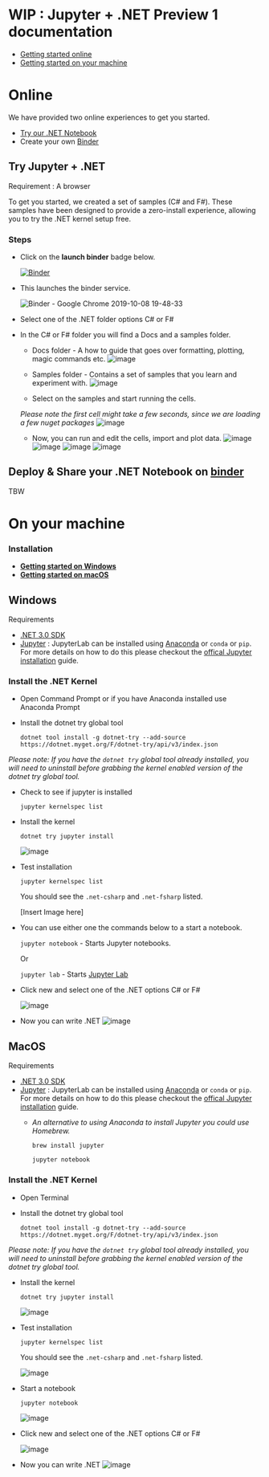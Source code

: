 # WIP : Jupyter + .NET Preview 1 documentation 

- [Getting started online](#online)
- [Getting started on your machine](#on-your-machine) 

# Online

We have provided two online experiences to get you started. 

- [Try our .NET Notebook](#try-jupyter--net)
- Create your own [Binder](https://mybinder.org/)

## Try Jupyter + .NET 

Requirement :  A browser

To get you started, we created a set of samples (C# and F#).  These samples have been designed to provide a zero-install experience, allowing you to try the .NET kernel setup free.

### Steps

- Click on the **launch binder** badge below. 

    [![Binder](https://mybinder.org/badge_logo.svg)](https://mybinder.org/v2/gh/dotnet/try/master)

- This launches the binder service.

    ![Binder - Google Chrome 2019-10-08 19-48-33](https://user-images.githubusercontent.com/2546640/66441636-c9a0b780-ea05-11e9-9554-caf4fd7dfcde.gif)

-  Select one of the .NET folder options C# or F#
-  In the C# or F# folder you will find a Docs and a samples folder.
    - Docs folder - A how to guide that goes over formatting, plotting, magic commands etc. 
    ![image](https://user-images.githubusercontent.com/2546640/66443156-fb1c8180-ea0b-11e9-9a75-c9e8a0b415ab.png)

    - Samples folder - Contains a set of samples that you learn and experiment with. 
    ![image](https://user-images.githubusercontent.com/2546640/66443240-4b93df00-ea0c-11e9-8bf2-57dd9394e0af.png)

    - Select on the samples and start running the cells.
     
     *Please note the first cell might take a few seconds, since we are loading a few nuget packages*
        ![image](https://user-images.githubusercontent.com/2546640/66443801-7717c900-ea0e-11e9-89ce-00169c6b2815.png)

     - Now, you can run and edit the cells, import and plot data. 
     ![image](https://user-images.githubusercontent.com/2546640/66444711-45a0fc80-ea12-11e9-920c-d62dcd6fb365.png)
     ![image](https://user-images.githubusercontent.com/2546640/66444747-6b2e0600-ea12-11e9-8934-d352ed07b532.png)
     ![image](https://user-images.githubusercontent.com/2546640/66444785-89940180-ea12-11e9-8c98-4ce5c1dfc1a4.png)
     ![image](https://user-images.githubusercontent.com/2546640/66444810-a92b2a00-ea12-11e9-855f-c933d3367778.png)

## Deploy &  Share your .NET Notebook on [binder](https://mybinder.org/)

TBW

# On your machine

### Installation 
- [**Getting started on Windows**](#windows)
- [**Getting started on macOS**](#macos)

## Windows 

Requirements
- [.NET 3.0 SDK](https://dotnet.microsoft.com/download)
- [Jupyter](https://jupyter.org/install) : JupyterLab can be installed using [Anaconda](https://www.anaconda.com/distribution) or  `conda` or `pip`. For more details on how to do this please checkout the [offical Jupyter installation](https://jupyter.org/install) guide.

### Install the .NET Kernel
- Open Command Prompt or if you have Anaconda installed use Anaconda Prompt
- Install the dotnet try global tool

    `dotnet tool install -g dotnet-try --add-source https://dotnet.myget.org/F/dotnet-try/api/v3/index.json`

*Please note: If you have the `dotnet try` global tool already installed, you will need to uninstall before grabbing the kernel enabled version of the dotnet try global tool.*
- Check to see if jupyter is installed 

    `jupyter kernelspec list`
- Install the kernel 

    `dotnet try jupyter install`
    
    ![image](https://user-images.githubusercontent.com/2546640/63954737-93106e00-ca51-11e9-8c72-939f3f558d05.png)

- Test installation 

    `jupyter kernelspec list`

    You should see the `.net-csharp`  and `.net-fsharp` listed.

    [Insert Image here]
-  You can use either one the commands below to a start a notebook.  

    `jupyter notebook` - Starts Jupyter notebooks.

    Or
   
    `jupyter lab` - Starts [Jupyter Lab](https://blog.jupyter.org/jupyterlab-is-ready-for-users-5a6f039b8906)
- Click new and select one of the .NET options C# or F#

    ![image](https://user-images.githubusercontent.com/2546640/66432173-70c42580-e9eb-11e9-895e-d08cb2f5c54d.png)    

-  Now you can write .NET 
    ![image](https://user-images.githubusercontent.com/2546640/66432344-d9ab9d80-e9eb-11e9-9a88-cdd9a349b58f.png)
## MacOS
Requirements
- [.NET 3.0 SDK](https://dotnet.microsoft.com/download)
- [Jupyter](https://jupyter.org/install) : JupyterLab can be installed using [Anaconda](https://www.anaconda.com/distribution) or  `conda` or `pip`. For more details on how to do this please checkout the [offical Jupyter installation](https://jupyter.org/install) guide.
    - *An alternative to using Anaconda to install Jupyter you could use Homebrew.*
    
        `brew install jupyter`

        `jupyter notebook`

### Install the .NET Kernel
- Open Terminal 
- Install the dotnet try global tool

    `dotnet tool install -g dotnet-try --add-source https://dotnet.myget.org/F/dotnet-try/api/v3/index.json`

*Please note: If you have the `dotnet try` global tool already installed, you will need to uninstall before grabbing the kernel enabled version of the dotnet try global tool.*

- Install the kernel 

    `dotnet try jupyter install`

    ![image](https://user-images.githubusercontent.com/2546640/66361692-a6b2cc80-e94d-11e9-913d-f6062d460cc9.png)

- Test installation 

    `jupyter kernelspec list`

    You should see the `.net-csharp`  and `.net-fsharp` listed.

    ![image](https://user-images.githubusercontent.com/2546640/66361581-4e7bca80-e94d-11e9-9312-1c672cba6596.png)

-  Start a notebook 

    `jupyter notebook`

    ![image](https://user-images.githubusercontent.com/2546640/66431857-d532b500-e9ea-11e9-9203-e5626fc3aa67.png)


- Click new and select one of the .NET options C# or F#

    ![image](https://user-images.githubusercontent.com/2546640/66432173-70c42580-e9eb-11e9-895e-d08cb2f5c54d.png)    

-  Now you can write .NET 
    ![image](https://user-images.githubusercontent.com/2546640/66432344-d9ab9d80-e9eb-11e9-9a88-cdd9a349b58f.png)



